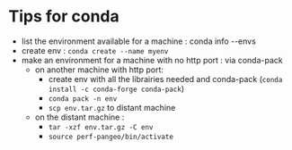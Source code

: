 # Tips for conda

 - list the environment available for a machine : conda info --envs
 - create env : ```conda create --name myenv```
 - make an environment for a machine with no http port : via conda-pack
    - on another machine with http port: 
      - create env with all the librairies needed and conda-pack (```conda install -c conda-forge conda-pack```)
      - ```conda pack -n env```
      - ```scp env.tar.gz``` to distant machine
    - on the distant machine :
      - ```tar -xzf env.tar.gz -C env```
      - ```source perf-pangeo/bin/activate```
